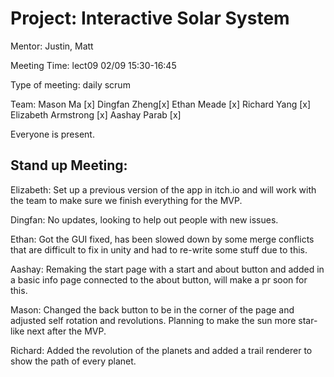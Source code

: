 # Project: Interactive Solar System

Mentor: Justin, Matt

Meeting Time: lect09 02/09 15:30-16:45

Type of meeting: daily scrum

Team: Mason Ma [x]
Dingfan Zheng[x]
Ethan Meade [x]
Richard Yang [x]
Elizabeth Armstrong [x]
Aashay Parab [x]

Everyone is present.

## Stand up Meeting:


Elizabeth: Set up a previous version of the app in itch.io and will work with the team to make sure we finish everything for the MVP.

Dingfan: No updates, looking to help out people with new issues.

Ethan: Got the GUI fixed, has been slowed down by some merge conflicts that are difficult to fix in unity and had to re-write some stuff due to this.

Aashay: Remaking the start page with a start and about button and added in a basic info page connected to the about button, will make a pr soon for this.

Mason: Changed the back button to be in the corner of the page and adjusted self rotation and revolutions. Planning to make the sun more star-like next after the MVP.

Richard: Added the revolution of the planets and added a trail renderer to show the path of every planet. 
